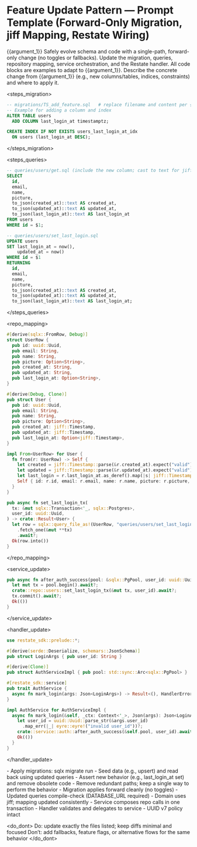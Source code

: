# Feature Update Pattern — Prompt Template (Forward-Only Migration, jiff Mapping, Restate Wiring)

<task>
{{argument_1}}
</task>

<purpose>
Safely evolve schema and code with a single-path, forward-only change (no toggles or fallbacks). Update the migration, queries, repository mapping, service orchestration, and the Restate handler. All code blocks are examples to adapt to {{argument_1}}.
</purpose>

<scenario>
Describe the concrete change from {{argument_1}} (e.g., new columns/tables, indices, constraints) and where to apply it.
</scenario>

<steps_migration>
```sql path=null start=null
-- migrations/TS_add_feature.sql   # replace filename and content per {{argument_1}}
-- Example for adding a column and index
ALTER TABLE users
  ADD COLUMN last_login_at timestamptz;

CREATE INDEX IF NOT EXISTS users_last_login_at_idx
  ON users (last_login_at DESC);
```
</steps_migration>

<steps_queries>
```sql path=null start=null
-- queries/users/get.sql (include the new column; cast to text for jiff parsing when needed)
SELECT
  id,
  email,
  name,
  picture,
  to_json(created_at)::text AS created_at,
  to_json(updated_at)::text AS updated_at,
  to_json(last_login_at)::text AS last_login_at
FROM users
WHERE id = $1;
```
```sql path=null start=null
-- queries/users/set_last_login.sql
UPDATE users
SET last_login_at = now(),
    updated_at = now()
WHERE id = $1
RETURNING
  id,
  email,
  name,
  picture,
  to_json(created_at)::text AS created_at,
  to_json(updated_at)::text AS updated_at,
  to_json(last_login_at)::text AS last_login_at;
```
</steps_queries>

<repo_mapping>
```rust path=null start=null
#[derive(sqlx::FromRow, Debug)]
struct UserRow {
  pub id: uuid::Uuid,
  pub email: String,
  pub name: String,
  pub picture: Option<String>,
  pub created_at: String,
  pub updated_at: String,
  pub last_login_at: Option<String>,
}

#[derive(Debug, Clone)]
pub struct User {
  pub id: uuid::Uuid,
  pub email: String,
  pub name: String,
  pub picture: Option<String>,
  pub created_at: jiff::Timestamp,
  pub updated_at: jiff::Timestamp,
  pub last_login_at: Option<jiff::Timestamp>,
}

impl From<UserRow> for User {
  fn from(r: UserRow) -> Self {
    let created = jiff::Timestamp::parse(&r.created_at).expect("valid");
    let updated = jiff::Timestamp::parse(&r.updated_at).expect("valid");
    let last_login = r.last_login_at.as_deref().map(|s| jiff::Timestamp::parse(s).expect("valid"));
    Self { id: r.id, email: r.email, name: r.name, picture: r.picture, created_at: created, updated_at: updated, last_login_at: last_login }
  }
}

pub async fn set_last_login_tx(
  tx: &mut sqlx::Transaction<'_, sqlx::Postgres>,
  user_id: uuid::Uuid,
) -> crate::Result<User> {
  let row = sqlx::query_file_as!(UserRow, "queries/users/set_last_login.sql", user_id)
    .fetch_one(&mut **tx)
    .await?;
  Ok(row.into())
}
```
</repo_mapping>

<service_update>
```rust path=null start=null
pub async fn after_auth_success(pool: &sqlx::PgPool, user_id: uuid::Uuid) -> crate::Result<()> {
  let mut tx = pool.begin().await?;
  crate::repo::users::set_last_login_tx(&mut tx, user_id).await?;
  tx.commit().await?;
  Ok(())
}
```
</service_update>

<handler_update>
```rust path=null start=null
use restate_sdk::prelude::*;

#[derive(serde::Deserialize, schemars::JsonSchema)]
pub struct LoginArgs { pub user_id: String }

#[derive(Clone)]
pub struct AuthServiceImpl { pub pool: std::sync::Arc<sqlx::PgPool> }

#[restate_sdk::service]
pub trait AuthService {
  async fn mark_login(args: Json<LoginArgs>) -> Result<(), HandlerError>;
}

impl AuthService for AuthServiceImpl {
  async fn mark_login(&self, _ctx: Context<'_>, Json(args): Json<LoginArgs>) -> Result<(), HandlerError> {
    let user_id = uuid::Uuid::parse_str(&args.user_id)
      .map_err(|_| eyre::eyre!("invalid user_id"))?;
    crate::service::auth::after_auth_success(&self.pool, user_id).await?;
    Ok(())
  }
}
```
</handler_update>

<tests>
- Apply migrations: sqlx migrate run
- Seed data (e.g., upsert) and read back using updated queries
- Assert new behavior (e.g., last_login_at set) and remove obsolete code
</tests>

<cleanup>
- Remove redundant paths; keep a single way to perform the behavior
</cleanup>

<acceptance>
- Migration applies forward cleanly (no toggles)
- Updated queries compile-check (DATABASE_URL required)
- Domain uses jiff; mapping updated consistently
- Service composes repo calls in one transaction
- Handler validates and delegates to service
- UUID v7 policy intact
</acceptance>

<do_dont>
Do: update exactly the files listed; keep diffs minimal and focused
Don’t: add fallbacks, feature flags, or alternative flows for the same behavior
</do_dont>

